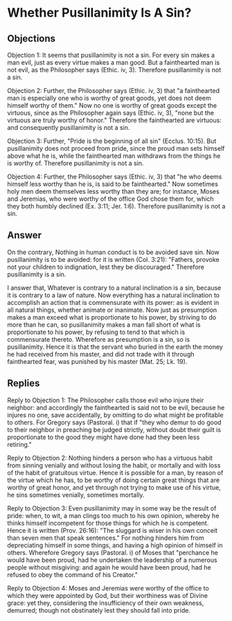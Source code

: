 # Whether Pusillanimity Is A Sin?

## Objections

Objection 1: It seems that pusillanimity is not a sin. For every sin makes a man evil, just as every virtue makes a man good. But a fainthearted man is not evil, as the Philosopher says (Ethic. iv, 3). Therefore pusillanimity is not a sin.

Objection 2: Further, the Philosopher says (Ethic. iv, 3) that "a fainthearted man is especially one who is worthy of great goods, yet does not deem himself worthy of them." Now no one is worthy of great goods except the virtuous, since as the Philosopher again says (Ethic. iv, 3), "none but the virtuous are truly worthy of honor." Therefore the fainthearted are virtuous: and consequently pusillanimity is not a sin.

Objection 3: Further, "Pride is the beginning of all sin" (Ecclus. 10:15). But pusillanimity does not proceed from pride, since the proud man sets himself above what he is, while the fainthearted man withdraws from the things he is worthy of. Therefore pusillanimity is not a sin.

Objection 4: Further, the Philosopher says (Ethic. iv, 3) that "he who deems himself less worthy than he is, is said to be fainthearted." Now sometimes holy men deem themselves less worthy than they are; for instance, Moses and Jeremias, who were worthy of the office God chose them for, which they both humbly declined (Ex. 3:11; Jer. 1:6). Therefore pusillanimity is not a sin.

## Answer

On the contrary, Nothing in human conduct is to be avoided save sin. Now pusillanimity is to be avoided: for it is written (Col. 3:21): "Fathers, provoke not your children to indignation, lest they be discouraged." Therefore pusillanimity is a sin.

I answer that, Whatever is contrary to a natural inclination is a sin, because it is contrary to a law of nature. Now everything has a natural inclination to accomplish an action that is commensurate with its power: as is evident in all natural things, whether animate or inanimate. Now just as presumption makes a man exceed what is proportionate to his power, by striving to do more than he can, so pusillanimity makes a man fall short of what is proportionate to his power, by refusing to tend to that which is commensurate thereto. Wherefore as presumption is a sin, so is pusillanimity. Hence it is that the servant who buried in the earth the money he had received from his master, and did not trade with it through fainthearted fear, was punished by his master (Mat. 25; Lk. 19).

## Replies

Reply to Objection 1: The Philosopher calls those evil who injure their neighbor: and accordingly the fainthearted is said not to be evil, because he injures no one, save accidentally, by omitting to do what might be profitable to others. For Gregory says (Pastoral. i) that if "they who demur to do good to their neighbor in preaching be judged strictly, without doubt their guilt is proportionate to the good they might have done had they been less retiring."

Reply to Objection 2: Nothing hinders a person who has a virtuous habit from sinning venially and without losing the habit, or mortally and with loss of the habit of gratuitous virtue. Hence it is possible for a man, by reason of the virtue which he has, to be worthy of doing certain great things that are worthy of great honor, and yet through not trying to make use of his virtue, he sins sometimes venially, sometimes mortally.

Reply to Objection 3: Even pusillanimity may in some way be the result of pride: when, to wit, a man clings too much to his own opinion, whereby he thinks himself incompetent for those things for which he is competent. Hence it is written (Prov. 26:16): "The sluggard is wiser in his own conceit than seven men that speak sentences." For nothing hinders him from depreciating himself in some things, and having a high opinion of himself in others. Wherefore Gregory says (Pastoral. i) of Moses that "perchance he would have been proud, had he undertaken the leadership of a numerous people without misgiving: and again he would have been proud, had he refused to obey the command of his Creator."

Reply to Objection 4: Moses and Jeremias were worthy of the office to which they were appointed by God, but their worthiness was of Divine grace: yet they, considering the insufficiency of their own weakness, demurred; though not obstinately lest they should fall into pride.